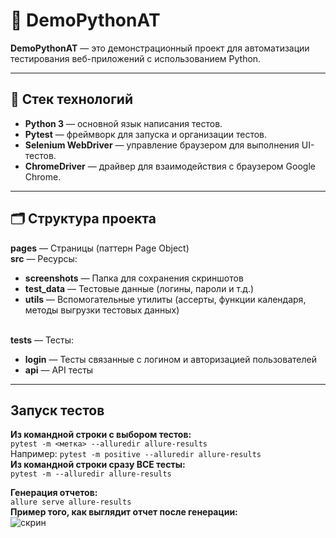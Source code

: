 # 🚀 DemoPythonAT

**DemoPythonAT** — это демонстрационный проект для автоматизации тестирования веб-приложений с использованием Python.

---

## 🧰 Стек технологий

- **Python 3** — основной язык написания тестов.
- **Pytest** — фреймворк для запуска и организации тестов.
- **Selenium WebDriver** — управление браузером для выполнения UI-тестов.
- **ChromeDriver** — драйвер для взаимодействия с браузером Google Chrome.

---

## 🗂 Структура проекта

**pages** — Страницы (паттерн Page Object)<br>
**src** — Ресурсы:
- **screenshots** — Папка для сохранения скриншотов
- **test_data** — Тестовые данные (логины, пароли и т.д.)
- **utils** — Вспомогательные утилиты (ассерты, функции календаря, методы выгрузки тестовых данных)

<br>**tests** — Тесты:
- **login** — Тесты связанные с логином и авторизацией пользователей
- **api** — API тесты

---

## Запуск тестов

**Из командной строки с выбором тестов:**<br>
```pytest -m <метка> --alluredir allure-results```<br>
Например: ```pytest -m positive --alluredir allure-results```<br>
**Из командной строки сразу ВСЕ тесты:**<br>
```pytest -m --alluredir allure-results```<br>

**Генерация отчетов:**<br>
```allure serve allure-results```<br>
**Пример того, как выглядит отчет после генерации:**<br>
![скрин](src/readme/screenshots/allure-report-example.png)